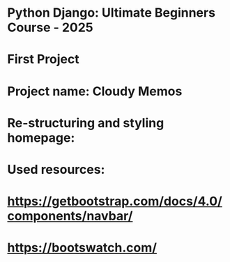 # Python Django: Ultimate Beginners Course - 2025
# First Project
# Project name: Cloudy Memos

# Re-structuring and styling homepage:
# Used resources:
# https://getbootstrap.com/docs/4.0/components/navbar/
# https://bootswatch.com/





